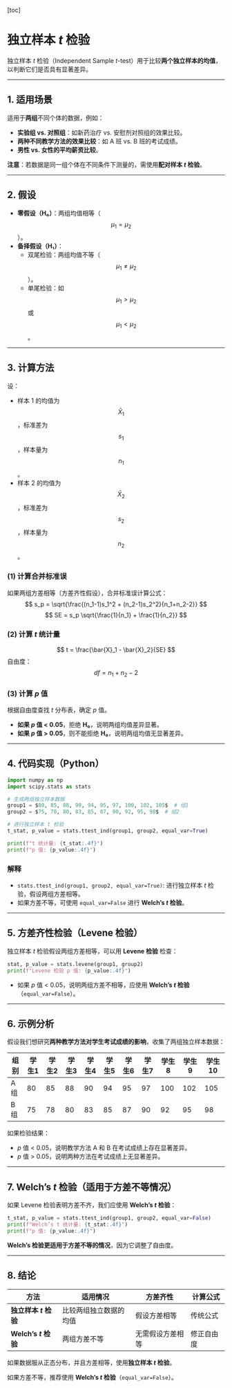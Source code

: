 [toc]

# 独立样本 *t* 检验

独立样本 *t* 检验（Independent Sample *t*-test）用于比较**两个独立样本的均值**，以判断它们是否具有显著差异。

---

## **1. 适用场景**
适用于**两组**不同个体的数据，例如：
- **实验组 vs. 对照组**：如新药治疗 vs. 安慰剂对照组的效果比较。
- **两种不同教学方法的效果比较**：如 A 班 vs. B 班的考试成绩。
- **男性 vs. 女性的平均薪资比较**。

**注意**：若数据是同一组个体在不同条件下测量的，需使用**配对样本 *t* 检验**。

---

## **2. 假设**
- **零假设（H₀）**：两组均值相等（$$\mu_1 = \mu_2$$）。
- **备择假设（H₁）**：
  - 双尾检验：两组均值不等（$$\mu_1 \neq \mu_2$$）。
  - 单尾检验：如 $$\mu_1 > \mu_2$$ 或 $$\mu_1 < \mu_2$$。

---

## **3. 计算方法**
设：
- 样本 1 的均值为 $$\bar{X}_1$$，标准差为 $$s_1$$，样本量为 $$n_1$$。
- 样本 2 的均值为 $$\bar{X}_2$$，标准差为 $$s_2$$，样本量为 $$n_2$$。

### **(1) 计算合并标准误**
如果两组方差相等（方差齐性假设），合并标准误计算公式：
$$
s_p = \sqrt{\frac{(n_1-1)s_1^2 + (n_2-1)s_2^2}{n_1+n_2-2}}
$$
$$
SE = s_p \sqrt{\frac{1}{n_1} + \frac{1}{n_2}}
$$

### **(2) 计算 *t* 统计量**
$$
t = \frac{\bar{X}_1 - \bar{X}_2}{SE}
$$
自由度：
$$
df = n_1 + n_2 - 2
$$

### **(3) 计算 *p* 值**
根据自由度查找 *t* 分布表，确定 *p* 值。

- **如果 *p* 值 < 0.05**，拒绝 **H₀**，说明两组均值差异显著。
- **如果 *p* 值 > 0.05**，则不能拒绝 **H₀**，说明两组均值无显著差异。

---

## **4. 代码实现（Python）**
```python
import numpy as np
import scipy.stats as stats

# 生成两组独立样本数据
group1 = $80, 85, 88, 90, 94, 95, 97, 100, 102, 105$  # 组1
group2 = $75, 78, 80, 83, 85, 87, 90, 92, 95, 98$  # 组2

# 进行独立样本 t 检验
t_stat, p_value = stats.ttest_ind(group1, group2, equal_var=True)

print(f"t 统计量: {t_stat:.4f}")
print(f"p 值: {p_value:.4f}")
```
### **解释**
- `stats.ttest_ind(group1, group2, equal_var=True)`: 进行独立样本 *t* 检验，假设两组方差相等。
- 如果方差不等，可使用 `equal_var=False` 进行 **Welch’s *t* 检验**。

---

## **5. 方差齐性检验（Levene 检验）**
独立样本 *t* 检验假设两组方差相等，可以用 **Levene 检验** 检查：
```python
stat, p_value = stats.levene(group1, group2)
print(f"Levene 检验 p 值: {p_value:.4f}")
```
- 如果 *p* 值 < 0.05，说明两组方差不相等，应使用 **Welch’s *t* 检验**（`equal_var=False`）。

---

## **6. 示例分析**
假设我们想研究**两种教学方法对学生考试成绩的影响**，收集了两组独立样本数据：

| 组别 | 学生1 | 学生2 | 学生3 | 学生4 | 学生5 | 学生6 | 学生7 | 学生8 | 学生9 | 学生10 |
| ---- | ----- | ----- | ----- | ----- | ----- | ----- | ----- | ----- | ----- | ------ |
| A 组 | 80    | 85    | 88    | 90    | 94    | 95    | 97    | 100   | 102   | 105    |
| B 组 | 75    | 78    | 80    | 83    | 85    | 87    | 90    | 92    | 95    | 98     |

如果检验结果：
- *p* 值 < 0.05，说明教学方法 A 和 B 在考试成绩上存在显著差异。
- *p* 值 > 0.05，说明两种方法在考试成绩上无显著差异。

---

## **7. Welch’s *t* 检验（适用于方差不等情况）**
如果 Levene 检验表明方差不齐，我们应使用 **Welch’s *t* 检验**：
```python
t_stat, p_value = stats.ttest_ind(group1, group2, equal_var=False)
print(f"Welch’s t 统计量: {t_stat:.4f}")
print(f"p 值: {p_value:.4f}")
```
**Welch’s 检验更适用于方差不等的情况**，因为它调整了自由度。

---

## **8. 结论**
| 方法                  | 适用情况               | 方差齐性         | 计算公式   |
| --------------------- | ---------------------- | ---------------- | ---------- |
| **独立样本 *t* 检验** | 比较两组独立数据的均值 | 假设方差相等     | 传统公式   |
| **Welch’s *t* 检验**  | 两组方差不等           | 无需假设方差相等 | 修正自由度 |

如果数据服从正态分布，并且方差相等，使用**独立样本 *t* 检验**。

如果方差不等，推荐使用 **Welch’s *t* 检验**（`equal_var=False`）。